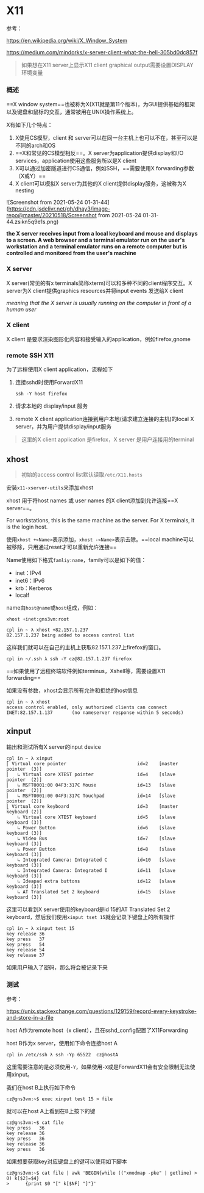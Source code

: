 # X11

参考：

https://en.wikipedia.org/wiki/X_Window_System

https://medium.com/mindorks/x-server-client-what-the-hell-305bd0dc857f

> 如果想在X11 server上显示X11 client graphical output需要设置DISPLAY环境变量

### 概述

==X window system==也被称为X(X11就是第11个版本)，为GUI提供基础的框架以及键盘和鼠标的交互，通常被用在UNIX操作系统上。

X有如下几个特点：

1. X使用CS模型，client 和 server可以在同一台主机上也可以不在，甚至可以是不同的arch和OS
2. ==X和常见的CS模型相反==。X server为application提供display和I/O services，application使用这些服务所以是X client
3. X可以通过加密隧道进行CS通信，例如SSH，==需要使用X forwarding参数（X或Y）==
4. X client可以模拟X server为其他的X client提供display服务，这被称为X nesting

![Screenshot from 2021-05-24 01-31-44](https://cdn.jsdelivr.net/gh/dhay3/image-repo@master/20210518/Screenshot from 2021-05-24 01-31-44.zsikn5q9e1s.png)

**the X server receives input from a local keyboard and mouse and displays to a screen. A web browser and a terminal emulator run on the user's workstation and a terminal emulator runs on a remote computer but is controlled and monitored from the user's machine**

### X server

X server(常见的有x terminals简称xterm)可以和多种不同的client程序交互。X server为X client提供graphics resources并将input events 发送给X client

*meaning that the X server is usually running on the computer in front of a human user*

### X client

X client 是要求渲染图形化内容和接受输入的application，例如firefox,gnome

### remote SSH X11

为了远程使用X client application，流程如下

1. 连接sshd时使用ForwardX11

   ```
   ssh -Y host firefox
   ```

2. 请求本地的 display/input 服务

3. remote X client application连接到用户本地(请求建立连接的主机)的local X server，并为用户提供display/input服务

> 这里的X client application 是firefox，X server 是用户连接用的terminal

## xhost

> 初始的access control list默认读取`/etc/X11.hosts`

安装`x11-xserver-utils`来添加xhost

xhost 用于将host names 或 user names 的X client添加到允许连接==X server==。

For workstations, this is the same machine as the server.  For X terminals, it is the login host.

使用`xhost +<Name>`表示添加，`xhost -<Name>`表示去除。==local machine可以被移除，只用通过reset才可以重新允许连接==

Name使用如下格式`famliy:name`，family可以是如下的值：

- inet：IPv4
- inet6：IPv6
- krb：Kerberos
- localf

name由`host@name`或`host`组成，例如：

```
xhost +inet:gns3vm:root

cpl in ~ λ xhost +82.157.1.237
82.157.1.237 being added to access control list
```

这样我们就可以在自己的主机上获取82.157.1.237上firefox的窗口。

```
cpl in ~/.ssh λ ssh -Y cz@82.157.1.237 firefox
```

==如果使用了远程终端软件例如terminus，Xshell等，需要设置X11 forwarding==

如果没有参数，xhost会显示所有允许和拒绝的host信息

```
cpl in ~ λ xhost
access control enabled, only authorized clients can connect
INET:82.157.1.137       (no nameserver response within 5 seconds)
```

## xinput

输出和测试所有X server的input device

```
cpl in ~ λ xinput       
⎡ Virtual core pointer                          id=2    [master pointer  (3)]
⎜   ↳ Virtual core XTEST pointer                id=4    [slave  pointer  (2)]
⎜   ↳ MSFT0001:00 04F3:317C Mouse               id=13   [slave  pointer  (2)]
⎜   ↳ MSFT0001:00 04F3:317C Touchpad            id=14   [slave  pointer  (2)]
⎣ Virtual core keyboard                         id=3    [master keyboard (2)]
    ↳ Virtual core XTEST keyboard               id=5    [slave  keyboard (3)]
    ↳ Power Button                              id=6    [slave  keyboard (3)]
    ↳ Video Bus                                 id=7    [slave  keyboard (3)]
    ↳ Power Button                              id=8    [slave  keyboard (3)]
    ↳ Integrated Camera: Integrated C           id=10   [slave  keyboard (3)]
    ↳ Integrated Camera: Integrated I           id=11   [slave  keyboard (3)]
    ↳ Ideapad extra buttons                     id=12   [slave  keyboard (3)]
    ↳ AT Translated Set 2 keyboard              id=15   [slave  keyboard (3)]
```

这里可以看到X server使用的keyboard是id 15的AT Translated Set 2 keyboard，然后我们使用`xinput tset 15`就会记录下键盘上的所有操作

```
cpl in ~ λ xinput test 15
key release 36 
key press   37 
key press   54 
key release 54 
key release 37 
```

如果用户输入了密码，那么将会被记录下来

### 测试

参考：

https://unix.stackexchange.com/questions/129159/record-every-keystroke-and-store-in-a-file

host A作为remote host（x client），且在sshd_config配置了X11Forwarding

host B作为x server，使用如下命令连接host A

```
cpl in /etc/ssh λ ssh -Yp 65522  cz@hostA
```

这里需要注意的是必须使用`-Y`，如果使用`-X`或是ForwardX11会有安全限制无法使用xinput。

我们在host B上执行如下命令

```
cz@gns3vm:~$ exec xinput test 15 > file
```

就可以在host A上看到在B上按下的键

```
cz@gns3vm:~$ cat file
key press   36 
key release 36 
key press   36 
key release 36 
key press   36 
```

如果想要获取key对应键盘上的键可以使用如下脚本

```
cz@gns3vm:~$ cat file | awk 'BEGIN{while (("xmodmap -pke" | getline) > 0) k[$2]=$4}
>      {print $0 "[" k[$NF] "]"}'
```

